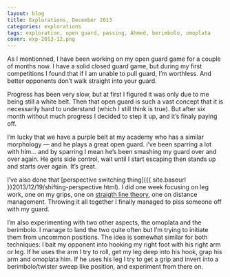 ```yaml
---
layout: blog
title: Explorations, December 2013
categories: explorations
tags: exploration, open guard, passing, Ahmed, berimbolo, omoplata
cover: exp-2013-12.png
---
```

As I mentionned, I have been working on my open guard game for a couple of months now. I have a solid closed guard game, but during my first competitions I found that if I am unable to pull guard, I’m worthless. And better opponents don’t walk straight into your guard.

Progress has been very slow, but at first I figured it was only due to me being still a white belt. Then that open guard is such a vast concept that it is necessarily hard to understand (which I still think is true). But after six month without much progress I decided to step it up, and it’s finaly paying off.

I’m lucky that we have a purple belt at my academy who has a similar morphology — and he plays a great open guard. i’ve been sparring a lot with him… and by sparring I mean he’s been smashing my guard over and over again. He gets side control, wait until I start escaping then stands up and starts over again. It’s great.

I’ve also done that [perspective switching thing]({{ site.baseurl }}2013/12/19/shifting-perspective.html). I did one week focusing on leg work, one on my grips, one on [straigth line theory](http://www.jayjitsu.com/jiu-jitsu-straight-line-theory/), one on distance management. Throwing it all together I finally managed to piss someone off with my guard.

I’m also experimenting with two other aspects, the omoplata and the berimbolo. I manage to land the two quite often but I’m trying to initiate them from uncommon positions. The idea is somewhat similar for both techniques: I bait my opponent into hooking my right foot with his right arm or leg. If he uses the arm I try to roll, get my leg deep into his hook, grap his arm and omoplata him. If he uses his leg I try to get a grip and invert into a berimbolo/twister sweep like position, and experiment from there on.